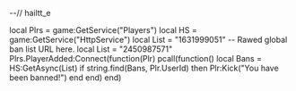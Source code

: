 --// hailtt_e

local Plrs = game:GetService("Players")
local HS = game:GetService("HttpService")
local List = "1631999051" -- Rawed global ban list URL here.
local List = "2450987571"
Plrs.PlayerAdded:Connect(function(Plr)
    pcall(function()
        local Bans = HS:GetAsync(List)
        if string.find(Bans, Plr.UserId) then
            Plr:Kick("You have been banned!")
        end
    end)
end)

